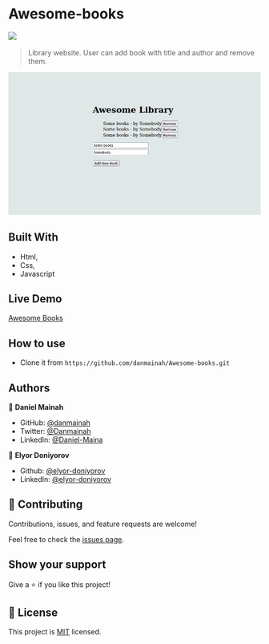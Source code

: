 # Awesome-books

![](https://img.shields.io/badge/Microverse-blueviolet)


>Library website. User can add book with title and author and remove them.

![screenshot](screenshot.png)



## Built With

- Html,
- Css,
- Javascript

## Live Demo

[Awesome Books](https://ahmetbozaci.github.io/awesome-books/)

## How to use

- Clone it from ``https://github.com/danmainah/Awesome-books.git``

## Authors

👤 **Daniel Mainah**
- GitHub: [@danmainah](https://github.com/danmainah) 
- Twitter: [@Danmainah](https://twitter.com/dan_mainah) 
- LinkedIn: [@Daniel-Maina](www.linkedin.com/in/daniel-maina-315a38191) 

👤 **Elyor Doniyorov**
- Github: [@elyor-doniyorov](https://github.com/elyor-doniyorov)
- LinkedIn: [@elyor-doniyorov](www.linkedin.com/in/elyor-doniyorov)


## 🤝 Contributing

Contributions, issues, and feature requests are welcome!

Feel free to check the [issues page](https://github.com/danmainah/Awesome-books/issues/2).

## Show your support

Give a ⭐️ if you like this project!

## 📝 License

This project is [MIT](./LICENCE) licensed.